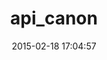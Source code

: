 ---
layout: post
title:  "api_canon"
repo:   "westfield/api_canon"
date:   2015-02-18 17:04:57
gemurl: http://github.com/westfield/api_canon
---